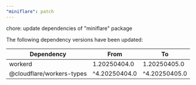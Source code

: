 ```yaml
---
"miniflare": patch
---
```


chore: update dependencies of "miniflare" package

The following dependency versions have been updated:

| Dependency                | From          | To            |
| ------------------------- | ------------- | ------------- |
| workerd                   | 1.20250404.0  | 1.20250405.0  |
| @cloudflare/workers-types | ^4.20250404.0 | ^4.20250405.0 |
